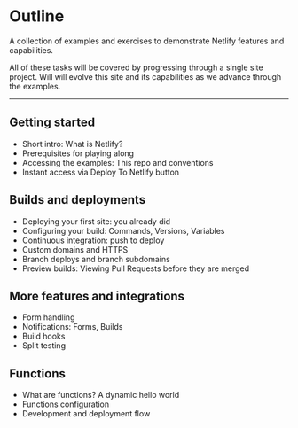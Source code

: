 # Outline

A collection of examples and exercises to demonstrate Netlify features and capabilities.

All of these tasks will be covered by progressing through a single site project. Will will evolve this site and its capabilities as we advance through the examples.

---

## Getting started

- Short intro: What is Netlify?
- Prerequisites for playing along
- Accessing the examples: This repo and conventions
- Instant access via Deploy To Netlify button


## Builds and deployments

- Deploying your first site: you already did
- Configuring your build: Commands, Versions, Variables
- Continuous integration: push to deploy
- Custom domains and HTTPS
- Branch deploys and branch subdomains
- Preview builds: Viewing Pull Requests before they are merged


## More features and integrations

- Form handling
- Notifications: Forms, Builds
- Build hooks
- Split testing


## Functions

- What are functions? A dynamic hello world
- Functions configuration
- Development and deployment flow







